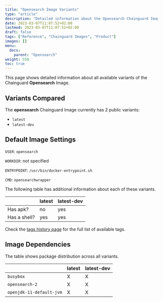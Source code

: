 ```yaml
---
title: "Opensearch Image Variants"
type: "article"
description: "Detailed information about the Opensearch Chainguard Image variants"
date: 2023-03-07T11:07:52+02:00
lastmod: 2023-03-07T11:07:52+02:00
draft: false
tags: ["Reference", "Chainguard Images", "Product"]
images: []
menu:
  docs:
    parent: "Opensearch"
weight: 550
toc: true
---
```


This page shows detailed information about all available variants of the Chainguard **Opensearch** Image.

## Variants Compared
The **opensearch** Chainguard Image currently has 2 public variants: 

- `latest`
- `latest-dev`

## Default Image Settings
`USER`:		`opensearch`

`WORKDIR`:	not specified

`ENTRYPOINT`:	`/usr/bin/docker-entrypoint.sh`

`CMD`:		`opensearchwrapper`

The following table has additional information about each of these variants.

|              | latest | latest-dev |
|--------------|--------|------------|
| Has apk?     | no     | yes        |
| Has a shell? | yes    | yes        |

Check the [tags history page](/chainguard/chainguard-images/reference/opensearch/tags_history/) for the full list of available tags.
## Image Dependencies
The table shows package distribution across all variants.

|                          | latest | latest-dev |
|--------------------------|--------|------------|
| `busybox`                | X      | X          |
| `opensearch-2`           | X      | X          |
| `openjdk-11-default-jvm` | X      | X          |
